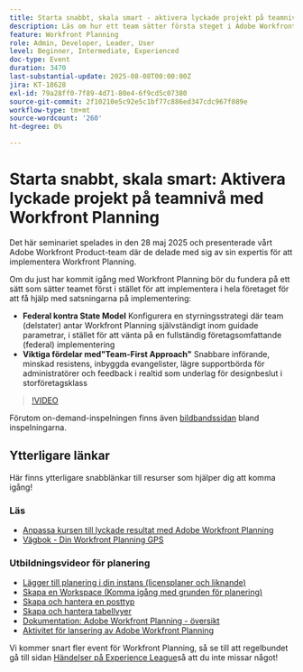 ```yaml
---
title: Starta snabbt, skala smart - aktivera lyckade projekt på teamnivå med Workfront Planning
description: Läs om hur ett team sätter första steget i Adobe Workfront Planning påskyndar användningen, minskar motståndet och bygger en skalbar grund för framgång i hela företaget.
feature: Workfront Planning
role: Admin, Developer, Leader, User
level: Beginner, Intermediate, Experienced
doc-type: Event
duration: 3470
last-substantial-update: 2025-08-08T00:00:00Z
jira: KT-18628
exl-id: 79a28ff0-7f89-4d71-80e4-6f9cd5c07380
source-git-commit: 2f10210e5c92e5c1bf77c886ed347cdc967f089e
workflow-type: tm+mt
source-wordcount: '260'
ht-degree: 0%

---
```


# Starta snabbt, skala smart: Aktivera lyckade projekt på teamnivå med Workfront Planning

Det här seminariet spelades in den 28 maj 2025 och presenterade vårt Adobe Workfront Product-team där de delade med sig av sin expertis för att implementera Workfront Planning. 

Om du just har kommit igång med Workfront Planning bör du fundera på ett sätt som sätter teamet först i stället för att implementera i hela företaget för att få hjälp med satsningarna på implementering: 

* **Federal kontra State Model** Konfigurera en styrningsstrategi där team (delstater) antar Workfront Planning självständigt inom guidade parametrar, i stället för att vänta på en fullständig företagsomfattande (federal) implementering  
* **Viktiga fördelar med&quot;Team-First Approach&quot;** Snabbare införande, minskad resistens, inbyggda evangelister, lägre supportbörda för administratörer och feedback i realtid som underlag för designbeslut i storföretagsklass 

>[!VIDEO](https://video.tv.adobe.com/v/3469964/?learn=on&enablevpops)

Förutom on-demand-inspelningen finns även [bildbandssidan](https://workfront-experience.s3.us-west-2.amazonaws.com/Training/Guides/Customer+Success+at+Scale/052825+-+Start+Fast,+Scale+Smart+Activating+Team-Level+Success+with+Workfront+Planning.pdf) bland inspelningarna.

## Ytterligare länkar

Här finns ytterligare snabblänkar till resurser som hjälper dig att komma igång! 

### Läs

* [Anpassa kursen till lyckade resultat med Adobe Workfront Planning](https://experienceleaguecommunities.adobe.com/t5/workfront-discussions/event-follow-up-learn-chart-your-course-to-success-with-adobe/td-p/743077)
* [Vägbok - Din Workfront Planning GPS](https://workfront-experience.s3.us-west-2.amazonaws.com/Training/Guides/Customer+Success+at+Scale/Workfront+Planning+Guidebook.pdf)

### Utbildningsvideor för planering

* [Lägger till planering i din instans (licensplaner och liknande)](https://experienceleague.adobe.com/en/docs/workfront-learn/tutorials-workfront/workfront-planning/add-planning-to-your-instance)
* [Skapa en Workspace (Komma igång med grunden för planering)](https://experienceleague.adobe.com/en/docs/workfront-learn/tutorials-workfront/workfront-planning/create-a-workspace)
* [Skapa och hantera en posttyp](https://experienceleague.adobe.com/en/docs/workfront-learn/tutorials-workfront/workfront-planning/create-and-manage-a-record-type)
* [Skapa och hantera tabellvyer](https://experienceleague.adobe.com/en/docs/workfront-learn/tutorials-workfront/workfront-planning/create-and-manage-table-views)
* [Dokumentation: Adobe Workfront Planning - översikt](https://experienceleague.adobe.com/en/docs/workfront/using/adobe-workfront-planning/adobe-workfront-planning-general-information/planning-overview)
* [Aktivitet för lansering av Adobe Workfront Planning](https://experienceleague.adobe.com/en/docs/workfront/using/product-announcements/product-releases/planning-release-activity/planning-release-activity-article-index)

Vi kommer snart fler event för Workfront Planning, så se till att regelbundet gå till sidan [Händelser på Experience League](https://experienceleague.adobe.com/events/?filters=Workfront)så att du inte missar något!
